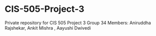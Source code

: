 # CIS-505-Project-3
Private repository for CIS 505 Project 3
Group 34
Members: Aniruddha Rajshekar, Ankit Mishra , Aayushi Dwivedi
